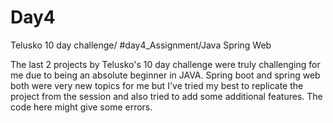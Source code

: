# Day4
Telusko 10 day challenge/ #day4_Assignment/Java Spring Web

The last 2 projects by Telusko's 10 day challenge were truly challenging for me due to being an absolute beginner in JAVA. Spring boot and spring web both were very new topics for me but I've tried my best to replicate the project from the session and also tried to add some additional features.
The code here might give some errors. 

